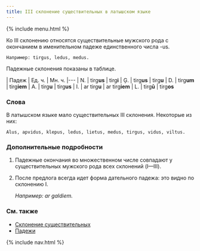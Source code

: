 ```yaml
---
title: III склонение существительных в латышском языке
---
```


{% include menu.html %}

Ко III склонению относятся существительные мужского рода с окончанием в именительном падеже единственного числа -us.

    Например: tirgus, ledus, medus.

Падежные склонения показаны в таблице.

| Падеж | Ед. ч. | Мн. ч.
|---
| N. | tirg**us** | tirg**i**
| Ģ. | tirg**us** | tirg**u**
| D. | tirg**um** | tirg**iem**
| A. | tirg**u** | tirg**us**
| I. | ar tirg**u** | ar tirg**iem**
| L. | tirg**ū** | tirg**os**

### Слова

В латышском языке мало существительных III склонения. Некоторые из них:

    Alus, apvidus, klepus, ledus, lietus, medus, tirgus, vidus, viltus.

### Дополнительные подробности

1. Падежные окончания во множественном числе совпадают у существительных мужского рода всех склонений (I—III).

2. После предлога всегда идет форма дательного падежа: это видно по склонению I.

    _Например: ar galdiem._

### См. также

- [Склонение существительных](../)
- [Падежи](../../cases/)

{% include nav.html %}
